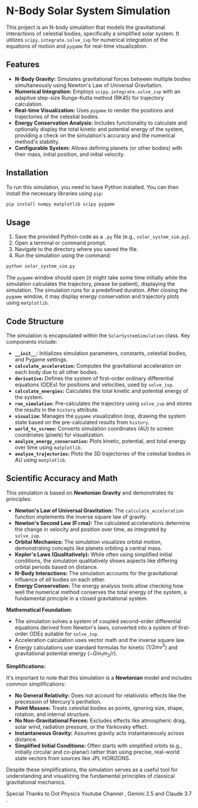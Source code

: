 # N-Body Solar System Simulation

This project is an N-body simulation that models the gravitational interactions of celestial bodies, specifically a simplified solar system. It utilizes `scipy.integrate.solve_ivp` for numerical integration of the equations of motion and `pygame` for real-time visualization.

## Features

* **N-Body Gravity:** Simulates gravitational forces between multiple bodies simultaneously using Newton's Law of Universal Gravitation.
* **Numerical Integration:** Employs `scipy.integrate.solve_ivp` with an adaptive step-size Runge-Kutta method (RK45) for trajectory calculation.
* **Real-time Visualization:** Uses `pygame` to render the positions and trajectories of the celestial bodies.
* **Energy Conservation Analysis:** Includes functionality to calculate and optionally display the total kinetic and potential energy of the system, providing a check on the simulation's accuracy and the numerical method's stability.
* **Configurable System:** Allows defining planets (or other bodies) with their mass, initial position, and initial velocity.

## Installation

To run this simulation, you need to have Python installed. You can then install the necessary libraries using `pip`:

```bash
pip install numpy matplotlib scipy pygame
```

## Usage

1.  Save the provided Python code as a `.py` file (e.g., `solar_system_sim.py`).
2.  Open a terminal or command prompt.
3.  Navigate to the directory where you saved the file.
4.  Run the simulation using the command:

```bash
python solar_system_sim.py
```

The `pygame` window should open (it might take some time initially while the simulation calculates the trajectory, please be patient), displaying the simulation. The simulation runs for a predefined duration. After closing the `pygame` window, it may display energy conservation and trajectory plots using `matplotlib`.

## Code Structure

The simulation is encapsulated within the `SolarSystemSimulation` class. Key components include:

* **`__init__`:** Initializes simulation parameters, constants, celestial bodies, and Pygame settings.
* **`calculate_acceleration`:** Computes the gravitational acceleration on each body due to all other bodies.
* **`derivative`:** Defines the system of first-order ordinary differential equations (ODEs) for positions and velocities, used by `solve_ivp`.
* **`calculate_energies`:** Calculates the total kinetic and potential energy of the system.
* **`run_simulation`:** Pre-calculates the trajectory using `solve_ivp` and stores the results in the `history` attribute.
* **`visualize`:** Manages the `pygame` visualization loop, drawing the system state based on the pre-calculated results from `history`.
* **`world_to_screen`:** Converts simulation coordinates (AU) to screen coordinates (pixels) for visualization.
* **`analyze_energy_conservation`:** Plots kinetic, potential, and total energy over time using `matplotlib`.
* **`analyze_trajectories`:** Plots the 3D trajectories of the celestial bodies in AU using `matplotlib`.

## Scientific Accuracy and Math

This simulation is based on **Newtonian Gravity** and demonstrates its principles:

* **Newton's Law of Universal Gravitation:** The `calculate_acceleration` function implements the inverse square law of gravity.
* **Newton's Second Law (F=ma):** The calculated accelerations determine the change in velocity and position over time, as integrated by `solve_ivp`.
* **Orbital Mechanics:** The simulation visualizes orbital motion, demonstrating concepts like planets orbiting a central mass.
* **Kepler's Laws (Qualitatively):** While often using simplified initial conditions, the simulation qualitatively shows aspects like differing orbital periods based on distance.
* **N-Body Interactions:** The simulation accounts for the gravitational influence of *all* bodies on each other.
* **Energy Conservation:** The energy analysis tools allow checking how well the numerical method conserves the total energy of the system, a fundamental principle in a closed gravitational system.

**Mathematical Foundation:**

* The simulation solves a system of coupled second-order differential equations derived from Newton's laws, converted into a system of first-order ODEs suitable for `solve_ivp`.
* Acceleration calculation uses vector math and the inverse square law.
* Energy calculations use standard formulas for kinetic ($1/2 mv^2$) and gravitational potential energy ($-G m_1 m_2 / r$).

**Simplifications:**

It's important to note that this simulation is a **Newtonian** model and includes common simplifications:

* **No General Relativity:** Does not account for relativistic effects like the precession of Mercury's perihelion.
* **Point Masses:** Treats celestial bodies as points, ignoring size, shape, rotation, and internal structure.
* **No Non-Gravitational Forces:** Excludes effects like atmospheric drag, solar wind, radiation pressure, or the Yarkovsky effect.
* **Instantaneous Gravity:** Assumes gravity acts instantaneously across distance.
* **Simplified Initial Conditions:** Often starts with simplified orbits (e.g., initially circular and co-planar) rather than using precise, real-world state vectors from sources like JPL HORIZONS.

Despite these simplifications, the simulation serves as a useful tool for understanding and visualizing the fundamental principles of classical gravitational mechanics.

Special Thanks to
Dot Physics Youtube Channel , Gemini 2.5 and Claude 3.7 .
